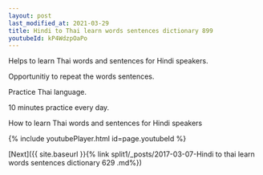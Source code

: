 ```yaml
---
layout: post
last_modified_at: 2021-03-29
title: Hindi to Thai learn words sentences dictionary 899 
youtubeId: kP4WdzpOaPo
---
```

 
 
Helps to learn Thai words and sentences for Hindi speakers.

Opportunitiy to repeat the words sentences. 

Practice Thai language. 
 
10 minutes practice every day. 
 
How to learn Thai words and sentences for Hindi speakers 
 
{% include youtubePlayer.html id=page.youtubeId %}
 
 
[Next]({{ site.baseurl }}{% link  split1/_posts/2017-03-07-Hindi to thai learn words sentences dictionary 629 .md%})
 
